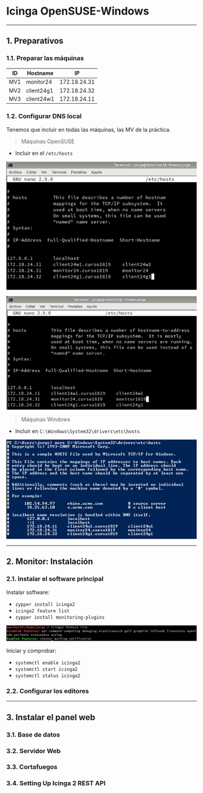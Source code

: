 
# Icinga OpenSUSE-Windows

---

## 1. Preparativos

### 1.1. Preparar las máquinas

ID  |  Hostname  |      IP      |
--- | ---------- | ------------ |
MV1 | monitor24  | 172.18.24.31 |
MV2 | client24g1 | 172.18.24.32 |
MV3 | client24w1 | 172.18.24.11 |

### 1.2. Configurar DNS local
Tenemos que incluir en todas las máquinas, las MV de la práctica.

> Máquinas OpenSUSE

* Incluir en el `/etc/hosts`

![Ejemplo Monitor](./images/hosts-monitor.png)

![Ejemplo Cliente OpenSUSE](./images/host-opensuse.png)

> Máquinas Windows

* Incluir en `C:\Windows\System32\drivers\etc\hosts`

![Ejemplo Cliente Windows](./images/hosts-windows.png)

---

## 2. Monitor: Instalación

### 2.1. Instalar el software principal

Instalar software:
  * `zypper install icinga2`
  * `icinga2 feature list`
  * `zypper install monitoring-plugins`

![Feature Habilitados](./images/enabled-features.png)

Iniciar y comprobar:
  * `systemctl enable icinga2`
  * `systemctl start icinga2`
  * `systemctl status icinga2`

### 2.2. Configurar los editores



---

## 3. Instalar el panel web

### 3.1. Base de datos



### 3.2. Servidor Web



### 3.3. Cortafuegos



### 3.4. Setting Up Icinga 2 REST API
